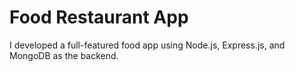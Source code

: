 # Food Restaurant App
I developed a full-featured food app using Node.js, Express.js, and MongoDB as the backend.
